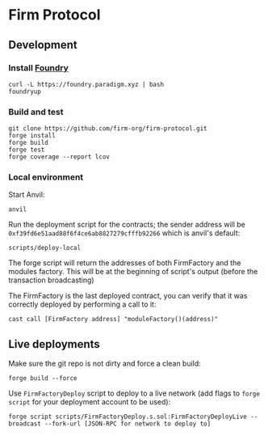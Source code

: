 # Firm Protocol

## Development

### Install [Foundry](https://github.com/foundry-rs/foundry#installation)

```
curl -L https://foundry.paradigm.xyz | bash
foundryup
```

### Build and test
```
git clone https://github.com/firm-org/firm-protocol.git
forge install
forge build
forge test
forge coverage --report lcov
```

### Local environment

Start Anvil:
```
anvil
```

Run the deployment script for the contracts; the sender address will be `0xf39fd6e51aad88f6f4ce6ab8827279cfffb92266` which is anvil's default:
```
scripts/deploy-local
```

The forge script will return the addresses of both FirmFactory and the modules factory.
This will be at the beginning of script's output (before the transaction broadcasting)

The FirmFactory is the last deployed contract, you can verify that it
was correctly deployed by performing a call to it:
```
cast call [FirmFactory address] "moduleFactory()(address)"
```

## Live deployments

Make sure the git repo is not dirty and force a clean build:
```
forge build --force
```

Use `FirmFactoryDeploy` script to deploy to a live network (add flags to `forge script` for your deployment account to be used):
```
forge script scripts/FirmFactoryDeploy.s.sol:FirmFactoryDeployLive --broadcast --fork-url [JSON-RPC for network to deploy to]
```